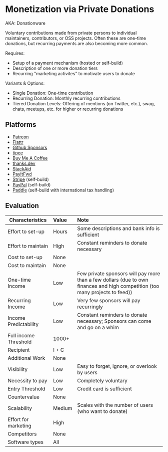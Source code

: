 # Monetization via Private Donations
AKA: Donationware

Voluntary contributions made from private persons to individual maintainers, contributors, or OSS projects. Often these are one-time donations, but recurring payments are also becoming more common.

Requires:
* Setup of a payment mechanism (hosted or self-build)
* Description of one or more donation tiers
* Recurring "marketing activites" to motivate users to donate

Variants & Options:
* Single Donation: One-time contribution
* Recurring Donation: Monthly recurring contributions
* Tiered Donation Levels: Offering of mentions (on Twitter, etc.), swag, chats, meetups, etc. for higher or recurring donations

## Platforms
* [Patreon](https://www.patreon.com/)
* [Flattr](https://flattr.com/)
* [Github Sponsors](https://github.com/sponsors)
* [tipee](https://en.tipeee.com/)
* [Buy Me A Coffee](https://www.buymeacoffee.com/)
* [thanks.dev](https://thanks.dev/)
* [StackAid](https://www.stackaid.us/)
* [PayItFwd](https://payitfwd.dev/)
* [Stripe](https://www.stripe.com/) (self-build)
* [PayPal](https://www.paypal.com/) (self-build)
* [Paddle](https://www.paddle.com/) (self-build with international tax handling)

## Evaluation

| Characteristics                   | Value  | Note |
| --------------------------------- |:------ |:---- |
| Effort to set-up                  | Hours  | Some descriptions and bank info is sufficient
| Effort to maintain                | High   | Constant reminders to donate necessary
| Cost to set-up                    | None   | 
| Cost to maintain                  | None   | 
| One-time Income                   | Low    | Few private sponsors will pay more than a few dollars (due to own finances and high competition (too many projects to feed))
| Recurring Income                  | Low    | Very few sponsors will pay recurringly
| Income Predictability             | Low    | Constant reminders to donate necessary; Sponsors can come and go on a whim
| Full income Threshold             | 1000+  | 
| Recipient                         | I + C  | 
| Additional Work                   | None   | 
| Visibility                        | Low    | Easy to forget, ignore, or overlook by users
| Necessity to pay                  | Low    | Completely voluntary
| Entry Threshold                   | Low    | Credit card is sufficient
| Countervalue                      | None   | 
| Scalability                       | Medium | Scales with the number of users (who want to donate)
| Effort for marketing              | High   | 
| Competitors                       | None   | 
| Software types                    | All    | 
